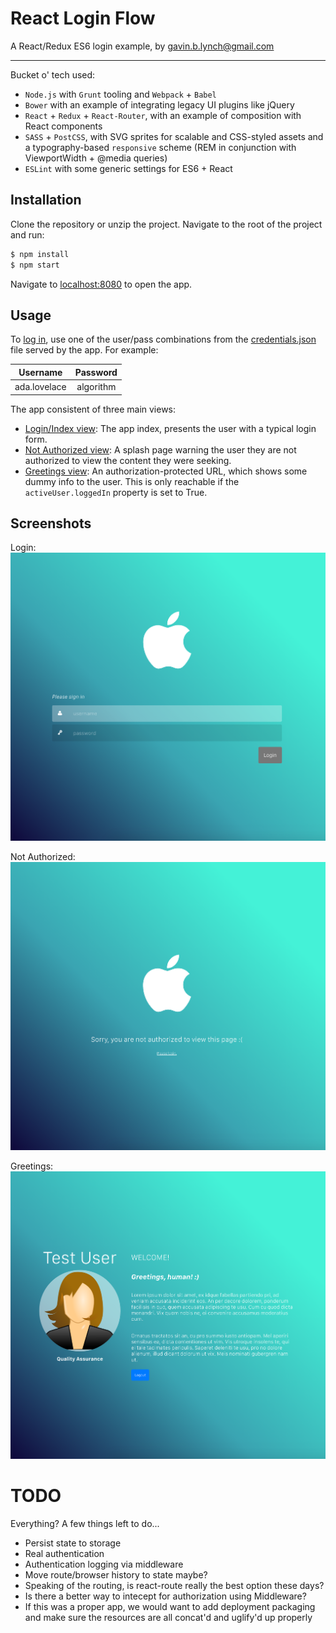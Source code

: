 # React Login Flow
A React/Redux ES6 login example,
by gavin.b.lynch@gmail.com

***

Bucket o' tech used:
- `Node.js` with `Grunt` tooling and `Webpack` + `Babel`
- `Bower` with an example of integrating legacy UI plugins like jQuery
- `React` + `Redux` + `React-Router`, with an example of composition with React components
- `SASS` + `PostCSS`, with SVG sprites for scalable and CSS-styled assets and a typography-based `responsive` scheme (REM in conjunction with ViewportWidth + @media queries)
- `ESLint` with some generic settings for ES6 + React

## Installation
Clone the repository or unzip the project. Navigate to the root of the project and run:

```sh
$ npm install
$ npm start
```

Navigate to [localhost:8080](http://localhost:8080/) to open the app.

## Usage

To [log in](http://localhost:8080/), use one of the user/pass combinations from the [credentials.json](http://localhost:8080/credentials.json) file served by the app. For example:

| Username      | Password      |
| --------------|:-------------:|
| ada.lovelace  | algorithm     |

The app consistent of three main views:
- [Login/Index view](http://localhost:8080/): The app index, presents the user with a typical login form.
- [Not Authorized view](http://localhost:8080/not-authorized): A splash page warning the user they are not authorized to view the content they were seeking.
- [Greetings view](http://localhost:8080/greetings): An authorization-protected URL, which shows some dummy info to the user. This is only reachable if the `activeUser.loggedIn` property is set to True.

## Screenshots

Login:
![Login Page](https://github.com/gavinlynch/react-login-flow/blob/master/docs/page-login.png?raw=true "Login Page")

Not Authorized:
![Not Authorized Page](https://github.com/gavinlynch/react-login-flow/blob/master/docs/page-not-authorized.png?raw=true "Not Authorized Page")

Greetings:
![Greetings Page](https://github.com/gavinlynch/react-login-flow/blob/master/docs/page-greetings.png?raw=true "Greetings Page")

# TODO
Everything? A few things left to do...

- Persist state to storage
- Real authentication
- Authentication logging via middleware
- Move route/browser history to state maybe?
- Speaking of the routing, is react-route really the best option these days?
- Is there a better way to intecept for authorization using Middleware?
- If this was a proper app, we would want to add deployment packaging and make sure the resources are all concat'd and uglify'd up properly
